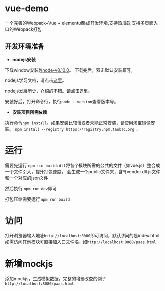 # vue-demo
一个完善的Webpack+Vue + elementui集成开发环境,支持热加载,支持多页面入口的Webpack打包

## 开发环境准备

* **nodejs安装**

下载window安装包[node-v8.10.0](http://yum.longcloud.tech:99/release/software/node-v8.10.0-x64.msi)。
下载完后，双击默认安装即可。

nodejs学习文档，请点击[这里](http://nodejs.cn/api/)。

nodejs发展历史，介绍的不错。请点击[这里](https://www.liaoxuefeng.com/wiki/001434446689867b27157e896e74d51a89c25cc8b43bdb3000/001434501245426ad4b91f2b880464ba876a8e3043fc8ef000)。

安装好后，打开命令行，执行````node --version````查看版本号。

* **安装项目所需依赖**

执行命令````npm install````。如果安装比较慢或者未能正常安装，请使用淘宝镜像安装。
````npm install --registry https://registry.npm.taobao.org ````。

# 运行

需要先运行
````npm run build:dll````将各个模块所需的公共的文件（如vue.js）整合成一个文件引入，提升打包速度，
会生成一个public文件夹，含有vendor.dll.js文件和一个对应的json文件

然后执行
````npm run dev````即可

打包压缩需要运行
````npm run build````

# 访问

打开浏览器输入地址````http://localhost:8080````即可访问，默认访问的是index.html
如需访问其他模块可直接加入口文件名，如````http://localhost:8080/paas.html````

# 新增mockjs

添加mockjs，生成模拟数据，完整的增删改查的例子````http://localhost:8080/paas.html````
